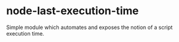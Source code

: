 node-last-execution-time
========================

Simple module which automates and exposes the notion of a script execution time.
